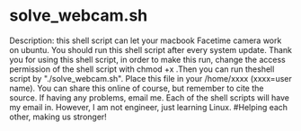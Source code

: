 # solve_webcam.sh
Description: this shell script can let your macbook Facetime camera work on ubuntu. You should run this shell script after every system update.
Thank you for using this shell script, in order to make this run, change the access permission of the shell script with chmod +x .Then you can run theshell script by "./solve_webcam.sh".
Place this file in your /home/xxxx  (xxxx=user name).
You can share this online of course, but remember to cite the source.
If having any problems, email me. Each of the shell scripts will have my email in. However, I am not engineer, just learning Linux. 
#Helping each other, making us stronger!
